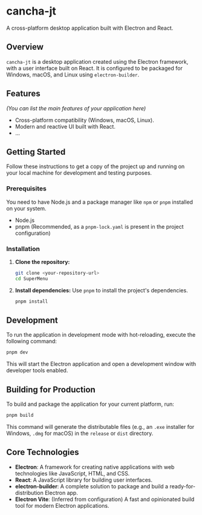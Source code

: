 # cancha-jt

A cross-platform desktop application built with Electron and React.

## Overview

`cancha-jt` is a desktop application created using the Electron framework, with a user interface built on React. It is configured to be packaged for Windows, macOS, and Linux using `electron-builder`.

## Features

*(You can list the main features of your application here)*

- Cross-platform compatibility (Windows, macOS, Linux).
- Modern and reactive UI built with React.
- ...

## Getting Started

Follow these instructions to get a copy of the project up and running on your local machine for development and testing purposes.

### Prerequisites

You need to have Node.js and a package manager like `npm` or `pnpm` installed on your system.

- Node.js
- pnpm (Recommended, as a `pnpm-lock.yaml` is present in the project configuration)

### Installation

1.  **Clone the repository:**
    ```sh
    git clone <your-repository-url>
    cd SuperMenu
    ```

2.  **Install dependencies:**
    Use `pnpm` to install the project's dependencies.
    ```sh
    pnpm install
    ```

## Development

To run the application in development mode with hot-reloading, execute the following command:

```sh
pnpm dev
```

This will start the Electron application and open a development window with developer tools enabled.

## Building for Production

To build and package the application for your current platform, run:

```sh
pnpm build
```

This command will generate the distributable files (e.g., an `.exe` installer for Windows, `.dmg` for macOS) in the `release` or `dist` directory.

## Core Technologies

- **Electron**: A framework for creating native applications with web technologies like JavaScript, HTML, and CSS.
- **React**: A JavaScript library for building user interfaces.
- **electron-builder**: A complete solution to package and build a ready-for-distribution Electron app.
- **Electron Vite**: (Inferred from configuration) A fast and opinionated build tool for modern Electron applications.
